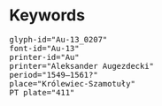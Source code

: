 # Keywords
<pre>
glyph-id="Au-13_0207"
font-id="Au-13"
printer-id="Au"
printer="Aleksander Augezdecki"
period="1549–1561?"
place="Królewiec-Szamotuły"
PT plate="411"
</pre>
